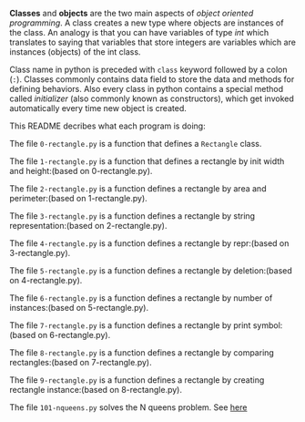 **Classes** and **objects** are the two main aspects of *object oriented programming*.
A class creates a new type where objects are instances of the class. 
An analogy is that you can have variables of type *int* which translates to saying that variables that store integers are variables which are instances (objects) of the int class.

Class name in python is preceded with `class` keyword followed by a colon (`:`).
Classes commonly contains data field to store the data and methods for defining behaviors.
Also every class in python contains a special method called *initializer* (also commonly known as constructors), which get invoked automatically every time new object is created.

This README decribes what each program is doing:

The file `0-rectangle.py` is a function that defines a `Rectangle` class.

The file `1-rectangle.py` is a function that defines a rectangle by init width and height:(based on 0-rectangle.py).

The file `2-rectangle.py` is a function defines a rectangle by area and perimeter:(based on 1-rectangle.py).

The file `3-rectangle.py` is a function defines a rectangle by string representation:(based on 2-rectangle.py).

The file `4-rectangle.py` is a function defines a rectangle by repr:(based on 3-rectangle.py).

The file `5-rectangle.py` is a function defines a rectangle by deletion:(based on 4-rectangle.py).

The file `6-rectangle.py` is a function defines a rectangle by number of instances:(based on 5-rectangle.py).

The file `7-rectangle.py` is a function defines a rectangle by print symbol:(based on 6-rectangle.py).

The file `8-rectangle.py` is a function defines a rectangle by comparing rectangles:(based on 7-rectangle.py).

The file `9-rectangle.py` is a function defines a rectangle by creating rectangle instance:(based on 8-rectangle.py).

The file `101-nqueens.py` solves the N queens problem. See [here](https://github.com/ajipelumi/alx-higher_level_programming/blob/main/0x08-python-more_classes/101-nqueens.py)
